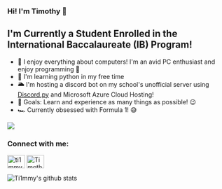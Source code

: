### Hi! I'm Timothy 👋

## I'm Currently a Student Enrolled in the International Baccalaureate (IB) Program!

- 🤗 I enjoy everything about computers! I'm an avid PC enthusiast and enjoy programming 🔧
- 🐍 I'm learning python in my free time 
- 🌥 I'm hosting a discord bot on my school's unofficial server using [Discord.py](https://discordpy.readthedocs.io/en/latest/) and Microsoft Azure Cloud Hosting!
- 🥅 Goals: Learn and experience as many things as possible! 😉
- 🏎 Currently obsessed with Formula 1! 😅

<img src="https://img.shields.io/badge/python%20-%2314354C.svg?&style=for-the-badge&logo=python&logoColor=white"/>

<h3 align="left">Connect with me:</h3>
<p align="left">
<a href="https://twitter.com/ti1mmyy" target="blank"><img align="center" src="https://cdn.jsdelivr.net/npm/simple-icons@3.0.1/icons/twitter.svg" alt="ti1mmyy" height="30" width="40" /></a>
<a href="https://linkedin.com/in/timothy-zheng-397b111ba" target="blank"><img align="center" src="https://cdn.jsdelivr.net/npm/simple-icons@3.0.1/icons/linkedin.svg" alt="Timothy Zheng" height="30" width="40" /></a>
</p>

![Ti1mmy's github stats](https://github-readme-stats.ti1mmy.vercel.app/api?username=ti1mmy&count_private=true&theme=tokyonight)                    


